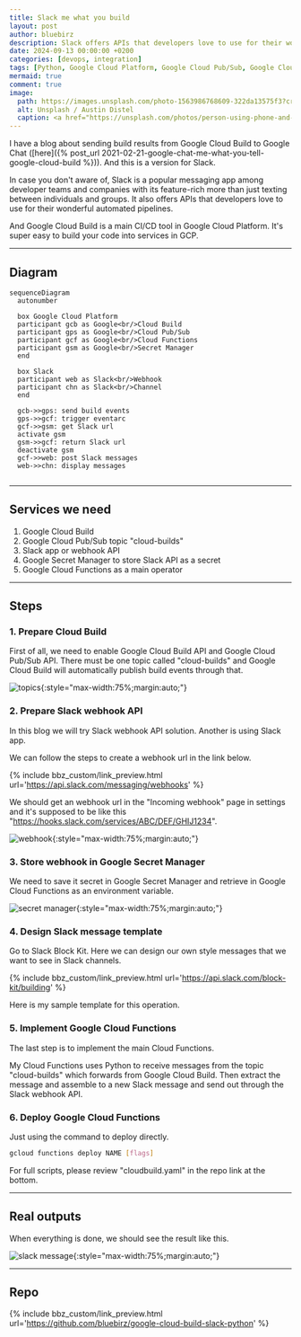```yaml
---
title: Slack me what you build
layout: post
author: bluebirz
description: Slack offers APIs that developers love to use for their wonderful automated pipelines.
date: 2024-09-13 00:00:00 +0200
categories: [devops, integration]
tags: [Python, Google Cloud Platform, Google Cloud Pub/Sub, Google Cloud Functions, Google Cloud Build, Google Secret Manager, Slack, webhook, CI/CD]
mermaid: true
comment: true
image:
  path: https://images.unsplash.com/photo-1563986768609-322da13575f3?crop=entropy&cs=tinysrgb&fit=max&fm=jpg&ixid=M3wxMTc3M3wwfDF8c2VhcmNofDF8fGNvZmZlZXNob3AlMjBzbGFja3xlbnwwfHx8fDE3MjYxMzQ5MjF8MA&ixlib=rb-4.0.3&q=80&w=2000
  alt: Unsplash / Austin Distel
  caption: <a href="https://unsplash.com/photos/person-using-phone-and-laptop-gUIJ0YszPig">Unsplash / Austin Distel</a>
---
```


I have a blog about sending build results from Google Cloud Build to Google Chat ([here]({% post_url 2021-02-21-google-chat-me-what-you-tell-google-cloud-build %})). And this is a version for Slack.

In case you don't aware of, Slack is a popular messaging app among developer teams and companies with its feature-rich more than just texting between individuals and groups. It also offers APIs that developers love to use for their wonderful automated pipelines.

And Google Cloud Build is a main CI/CD tool in Google Cloud Platform. It's super easy to build your code into services in GCP.

---

## Diagram

```mermaid
sequenceDiagram
  autonumber

  box Google Cloud Platform
  participant gcb as Google<br/>Cloud Build
  participant gps as Google<br/>Cloud Pub/Sub
  participant gcf as Google<br/>Cloud Functions
  participant gsm as Google<br/>Secret Manager
  end

  box Slack
  participant web as Slack<br/>Webhook
  participant chn as Slack<br/>Channel
  end

  gcb->>gps: send build events
  gps->>gcf: trigger eventarc
  gcf->>gsm: get Slack url
  activate gsm
  gsm->>gcf: return Slack url
  deactivate gsm
  gcf->>web: post Slack messages
  web->>chn: display messages
  
```

---

## Services we need

1. Google Cloud Build
1. Google Cloud Pub/Sub topic "cloud-builds"
1. Slack app or webhook API
1. Google Secret Manager to store Slack API as a secret
1. Google Cloud Functions as a main operator

---

## Steps

### 1. Prepare Cloud Build

First of all, we need to enable Google Cloud Build API and Google Cloud Pub/Sub API. There must be one topic called "cloud-builds" and Google Cloud Build will automatically publish build events through that.

![topics](https://bluebirzdotnet.s3.ap-southeast-1.amazonaws.com/gcb-slack/topic.png){:style="max-width:75%;margin:auto;"}

### 2. Prepare Slack webhook API

In this blog we will try Slack webhook API solution. Another is using Slack app.

We can follow the steps to create a webhook url in the link below.

{% include bbz_custom/link_preview.html url='<https://api.slack.com/messaging/webhooks>' %}

We should get an webhook url in the "Incoming webhook" page in settings and it's supposed to be like this "<https://hooks.slack.com/services/ABC/DEF/GHIJ1234>".

![webhook](https://bluebirzdotnet.s3.ap-southeast-1.amazonaws.com/gcb-slack/slack-webhook.png){:style="max-width:75%;margin:auto;"}

### 3. Store webhook in Google Secret Manager

We need to save it secret in Google Secret Manager and retrieve in Google Cloud Functions as an environment variable.

![secret manager](https://bluebirzdotnet.s3.ap-southeast-1.amazonaws.com/gcb-slack/gsm.png){:style="max-width:75%;margin:auto;"}

### 4. Design Slack message template

Go to Slack Block Kit. Here we can design our own style messages that we want to see in Slack channels.

{% include bbz_custom/link_preview.html url='<https://api.slack.com/block-kit/building>' %}

Here is my sample template for this operation.

<script src="https://gist.github.com/bluebirz/0e1df748bc70b080392952e42031d6ba.js?file=template.j2"></script>

### 5. Implement Google Cloud Functions

The last step is to implement the main Cloud Functions.

My Cloud Functions uses Python to receive messages from the topic "cloud-builds" which forwards from Google Cloud Build. Then extract the message and assemble to a new Slack message and send out through the Slack webhook API.

<script src="https://gist.github.com/bluebirz/0e1df748bc70b080392952e42031d6ba.js?file=main.py"></script>

### 6. Deploy Google Cloud Functions

Just using the command to deploy directly.

```sh
gcloud functions deploy NAME [flags]
```

For full scripts, please review "cloudbuild.yaml" in the repo link at the bottom.

---

## Real outputs

When everything is done, we should see the result like this.

![slack message](https://bluebirzdotnet.s3.ap-southeast-1.amazonaws.com/gcb-slack/test-result.png){:style="max-width:75%;margin:auto;"}

---

## Repo

{% include bbz_custom/link_preview.html url='<https://github.com/bluebirz/google-cloud-build-slack-python>' %}
